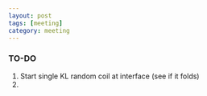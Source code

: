 ```yaml
---
layout: post
tags: [meeting]
category: meeting
---
```


### TO-DO
1. Start single KL random coil at interface (see if it folds)
1. 
